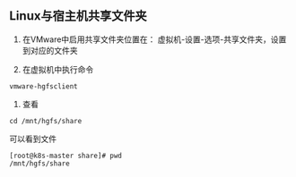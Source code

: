 ## Linux与宿主机共享文件夹

1. 在VMware中启用共享文件夹位置在： 虚拟机-设置-选项-共享文件夹，设置到对应的文件夹

1. 在虚拟机中执行命令
```
vmware-hgfsclient
```
1. 查看
```
cd /mnt/hgfs/share
```
可以看到文件
```
[root@k8s-master share]# pwd
/mnt/hgfs/share
```